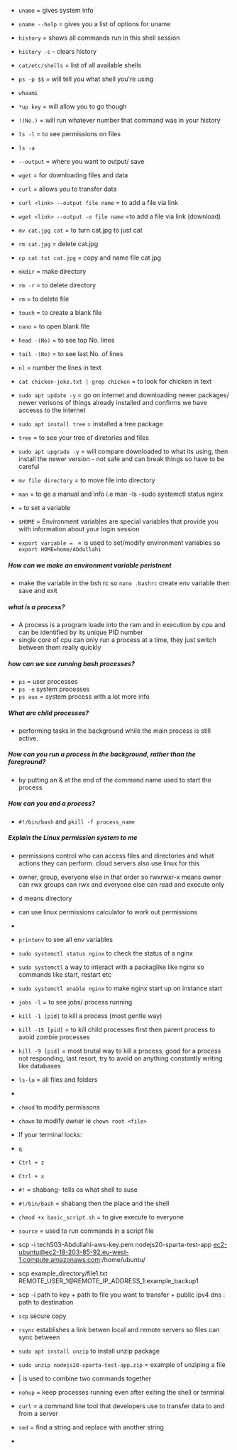 - `uname` = gives system info 
- `uname --help` = gives you a list of options for uname
- `history` = shows all commands run in this shell session
- `history -c` - clears history
- `cat/etc/shells` = list of all available shells 
- `ps -p $$` = will tell you what shell you're using 
- `whoami` 
- `*up key` = will allow you to go though 
- `!(No.)` = will run whatever number that command was in your history
- `ls -l` = to see permissions on files
- `ls -a`
- `--output` = where you want to output/ save 
- `wget` = for downloading files and data
- `curl` = allows you to transfer data

- `curl <link> --output file name`  = to add a file via link
- `wget <link> --output -o file name` =to add a file via link (download)

- `mv cat.jpg cat` = to turn cat.jpg to just cat 
- `rm cat.jpg` = delete cat.jpg
- `cp cat txt cat.jpg` = copy and name file cat jpg
- `mkdir` = make directory
- `rm -r` = to delete directory 
- `rm` = to delete file 
- `touch` = to create a blank file 
- `nano` = to open blank file 
- `head -(No)` = to see top No. lines
- `tail -(No)` = to see last No. of lines 
- `nl` = number the lines in text 
- `cat chicken-joke.txt | grep chicken` = to look for chicken in text 
- `sudo apt update -y` = go on internet and downloading newer packages/ newer verisons of things already installed and confirms we have accesss to the internet 
- `sudo apt install tree` = installed a tree package 
- `tree` = to see your tree of diretories and files
- `sudo apt upgrade -y` = will compare downloaded to what its using, then install the newer version - not safe and can break things so have to be careful 
- `mv file directory` = to move file into directory 
- `man` = to ge a manual and info i.e man -ls 
-sudo systemctl status nginx
- `=` to set a variable 
- `$HOME` = Environment variables are special variables that provide you with information about your login session
- `export variable = `  = is used to set/modify environment variables so `export HOME=home/Abdullahi`
  
##### How can we make an environment variable peristnent 
- make the variable in the bsh rc so `nano .bashrc` create env variable then save and exit 

##### what is a process?
- A process is a program loade into the ram and in execution by cpu and can be identified by its unique PID number
- single core of cpu can only run a process at a time, they just switch between them really quickly
  
##### how can we see running bash processes?
- `ps` = user processes 
- `ps -e` system processes
- `ps aux` = system process with a lot more info

##### What are child processes? 
- performing tasks in the background while the main process is still active.

##### How can you run a process in the background, rather than the foreground?
- by putting an & at the end of the command name used to start the process
##### How can you end a process?
- `#!/bin/bash` and `pkill -f process_name` 

##### Explain the Linux permission system to me
- permissions control who can access files and directories and what actions they can perform. cloud servers also use linux for this 
- owner, group, everyone else in that order so rwxrwxr-x means owner can rwx groups can rwx and everyone else can read and execute only
- d means directory 
- can use linux permissions calculator to work out permissions
- 

- `printenv` to see all env variables
- `sudo systemctl status nginx` to check the status of a nginx  
- `sudo systemctl` a way to interact with a packaglike like nginx so commands like start, restart etc 
- `sudo systemctl enable nginx` to make nginx start up on instance start  
- `jobs -l` = to see jobs/ process running 
- `kill -1 [pid]` to kill a process (most gentle way)
- `kill -15 [pid]` = to kill child processes first then parent process to avoid zombie processes
- `kill -9 [pid]` = most brutal way to kill a process, good for a process not responding, last resort, try to avoid on anything constantly writing like databases 
- `ls-la` = all files and folders 
- 
- `chmod` to modify permissons 
- `chown` to modify owner ie `chown root <file>` 

- If your terminal locks:
 - `q`
 - `Ctrl + z`
 - `Ctrl + x`

- `#!` = shabang- tells os what shell to suse 
- `#!/bin/bash` = shabang then the place and the shell

- `chmod +x basic_script.sh` = to give execute to everyone 

- `source` = used to run commands in a script file 
- scp -i tech503-Abdullahi-aws-key.pem nodejs20-sparta-test-app ec2-ubuntu@ec2-18-203-85-92.eu-west-1.compute.amazonaws.com:/home/ubuntu/

- scp example_directory/file1.txt REMOTE_USER_1@REMOTE_IP_ADDRESS_1:example_backup1

- scp -i path to key + path to file you want to transfer + public ipv4 dns : path to destination 

- `scp` secure copy 
- `rsync` establishes a link betwen local and remote servers so files can sync between 
- `sudo apt install unzip` to install unzip package 
- `sudo unzip nodejs20-sparta-test-app.zip` = example of unziping a file 

- | is used to combine two commands together 
- `nohup` = keep processes running even after exiting the shell or terminal
- `curl` = a command line tool that developers use to transfer data to and from a server
-  `sed` = find a string and replace with another string
-  